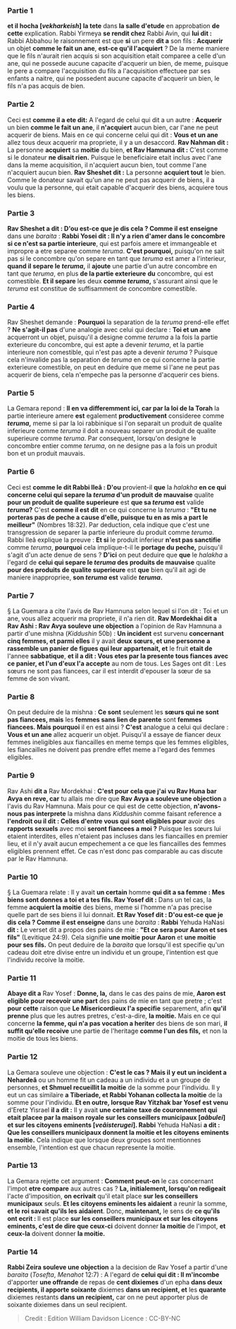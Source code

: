 
### Partie 1
<b>et il hocha [<i>vekharkeish</i>] la tete</b> dans <b>la salle d'etude</b> en approbation <b>de cette</b> explication. Rabbi Yirmeya <b>se rendit chez</b> Rabbi Avin, qui <b>lui dit :</b> Rabbi Abbahou le raisonnement est que <b>si</b> un pere <b>dit a</b> son fils : <b>Acquerir</b> un objet <b>comme le fait un ane</b>, <b>est-ce qu'il l'acquiert</b> ? De la meme maniere que le fils n'aurait rien acquis si son acquisition etait comparee a celle d'un ane, qui ne possede aucune capacite d'acquerir un bien, de meme, puisque le pere a compare l'acquisition du fils a l'acquisition effectuee par ses enfants a naitre, qui ne possedent aucune capacite d'acquerir un bien, le fils n'a pas acquis de bien.

### Partie 2
Ceci est <b>comme il a ete dit:</b> A l'egard de celui qui dit a un autre : <b>Acquerir</b> un bien <b>comme le fait un ane</b>, il <b>n'acquiert</b> aucun bien, car l'ane ne peut acquerir de biens. Mais en ce qui concerne celui qui dit : <b>Vous et un ane</b> allez tous deux acquerir ma propriete, il y a un desaccord. <b>Rav Nahman dit :</b> La personne <b>acquiert</b> sa <b>moitie</b> du bien, <b>et Rav Hamnuna dit :</b> C'est comme si le donateur <b>ne disait rien.</b> Puisque le beneficiaire etait inclus avec l'ane dans la meme acquisition, il n'acquiert aucun bien, tout comme l'ane n'acquiert aucun bien. <b>Rav Sheshet dit :</b> La personne <b>acquiert tout</b> le bien. Comme le donateur savait qu'un ane ne peut pas acquerir de biens, il a voulu que la personne, qui etait capable d'acquerir des biens, acquiere tous les biens.

### Partie 3
<b>Rav Sheshet a dit : D'ou est-ce que je dis cela ? Comme il est enseigne</b> dans une <i>baraita</i> : <b>Rabbi Yosei dit : Il n'y a rien d'amer dans le concombre si ce n'est sa partie interieure</b>, qui est parfois amere et immangeable et impropre a etre separee comme <i>teruma</i>. <b>C'est pourquoi,</b> puisqu'on ne sait pas si le concombre qu'on separe en tant que <i>teruma</i> est amer a l'interieur, <b>quand il separe le <i>teruma</i>,</b> il <b>ajoute</b> une partie d'un autre concombre en tant que <i>teruma</i>, en plus <b>de la partie exterieure</b> <b>du</b> concombre, qui est comestible. <b>Et il separe</b> les deux <b>comme <i>teruma</i>,</b> s'assurant ainsi que le <i>teruma</i> est constitue de suffisamment de concombre comestible.

### Partie 4
Rav Sheshet demande : <b>Pourquoi</b> la separation de la <i>teruma</i> prend-elle effet ? <b>Ne s'agit-il pas</b> d'une analogie avec celui qui declare : <b>Toi et un ane</b> acquerront un objet, puisqu'il a designe comme <i>teruma</i> a la fois la partie exterieure du concombre, qui est apte a devenir <i>teruma</i>, et la partie interieure non comestible, qui n'est pas apte a devenir <i>teruma</i> ? Puisque cela n'invalide pas la separation de <i>teruma</i> en ce qui concerne la partie exterieure comestible, on peut en deduire que meme si l'ane ne peut pas acquerir de biens, cela n'empeche pas la personne d'acquerir ces biens.

### Partie 5
La Gemara repond : <b>Il en va differemment ici, car par la loi de la Torah</b> la partie interieure amere <b>est</b> egalement <b>productivement</b> consideree comme <b><i>teruma</i>,</b> meme si par la loi rabbinique si l'on separait un produit de qualite inferieure comme <i>teruma</i> il doit a nouveau separer un produit de qualite superieure comme <i>teruma</i>. Par consequent, lorsqu'on designe le concombre entier comme <i>teruma</i>, on ne designe pas a la fois un produit bon et un produit mauvais.

### Partie 6
Ceci est <b>comme le dit Rabbi Ileâ : D'ou</b> provient-il <b>que</b> la <i>halakha</i> <b>en ce qui concerne celui qui separe la <i>teruma</i> d'un produit de mauvaise</b> qualite <b>pour un produit de qualite superieure</b> est <b>que sa <i>teruma</i> est</b> valide <b><i>teruma</i>?</b> C'est <b>comme il est dit</b> en ce qui concerne la <i>teruma</i> : <b>"Et tu ne porteras pas de peche a cause d'elle, puisque tu en as mis a part le meilleur"</b> (Nombres 18:32). Par deduction, cela indique que c'est une transgression de separer la partie inferieure du produit comme <i>teruma</i>. Rabbi Ileâ explique la preuve : <b>Et si</b> le produit inferieur <b>n'est pas sanctifie</b> comme <i>teruma</i>, <b>pourquoi</b> cela implique-t-il le <b>portage du peche,</b> puisqu'il s'agit d'un acte denue de sens ? <b>D'ici</b> on peut deduire que <b>que</b> le <i>halakha</i> a l'egard de <b>celui qui separe le <i>teruma</i> des produits de mauvaise</b> qualite <b>pour des produits de qualite superieure</b> est <b>que</b> bien qu'il ait agi de maniere inappropriee, <b>son <i>teruma</i> est</b> valide <b><i>teruma</i>.</b>

### Partie 7
§ La Guemara a cite l'avis de Rav Hamnuna selon lequel si l'on dit : Toi et un ane, vous allez acquerir ma propriete, il n'a rien dit. <b>Rav Mordekhai dit a Rav Ashi : Rav Avya souleve une objection</b> a l'opinion de Rav Hamnuna a partir d'une mishna (<i>Kiddushin</i> 50b) : <b>Un incident</b> est survenu <b>concernant cinq femmes, et parmi elles</b> il y avait <b>deux sœurs, et une personne a rassemble un panier de figues qui leur appartenait, et</b> le fruit <b>etait de</b> l'annee <b>sabbatique</b>, <b>et il a dit : Vous etes par la presente tous fiances avec ce panier, et l'un d'eux l'a accepte</b> au nom de tous. Les Sages ont dit : Les sœurs ne sont pas fiancees,</b> car il est interdit d'epouser la sœur de sa femme de son vivant.

### Partie 8
On peut deduire de la mishna : <b>Ce sont</b> seulement les <b>sœurs qui ne sont pas fiancees, mais</b> les <b>femmes sans lien de parente</b> sont <b>femmes fiancees. Mais pourquoi</b> il en est ainsi ? <b>C'est</b> analogue a celui qui declare : <b>Vous et un ane</b> allez acquerir un objet. Puisqu'il a essaye de fiancer deux femmes ineligibles aux fiancailles en meme temps que les femmes eligibles, les fiancailles ne doivent pas prendre effet meme a l'egard des femmes eligibles.

### Partie 9
Rav Ashi <b>dit a</b> Rav Mordekhai : <b>C'est pour cela que j'ai vu Rav Huna bar Avya en reve, car</b> tu allais me dire que <b>Rav Avya a souleve une objection</b> a l'avis du Rav Hamnuna. Mais pour ce qui est de cette objection, <b>n'avons-nous pas interprete</b> la mishna dans <i>Kiddushin</i> comme faisant reference a <b>l'endroit ou il dit : Celles d'entre vous qui sont eligibles pour</b> avoir des <b>rapports sexuels</b> avec moi <b>seront fiancees a moi ?</b> Puisque les sœurs lui etaient interdites, elles n'etaient pas incluses dans les fiancailles en premier lieu, et il n'y avait aucun empechement a ce que les fiancailles des femmes eligibles prennent effet. Ce cas n'est donc pas comparable au cas discute par le Rav Hamnuna.

### Partie 10
§ La Guemara relate : Il y avait <b>un certain</b> homme <b>qui dit a sa femme : Mes biens sont donnes a toi et a tes fils. Rav Yosef dit :</b> Dans un tel cas, la femme <b>acquiert la moitie</b> des biens, meme si l'homme n'a pas precise quelle part de ses biens il lui donnait. <b>Et Rav Yosef dit : D'ou est-ce que je dis cela ? Comme il est enseigne</b> dans une <i>baraita</i> : <b>Rabbi</b> Yehuda HaNasi <b>dit :</b> Le verset dit a propos des pains de mie : <b>"Et ce sera pour Aaron et ses fils"</b> (Levitique 24:9). Cela signifie <b>une moitie pour Aaron</b> et <b>une moitie pour ses fils.</b> On peut deduire de la <i>baraita</i> que lorsqu'il est specifie qu'un cadeau doit etre divise entre un individu et un groupe, l'intention est que l'individu recoive la moitie.

### Partie 11
<b>Abaye dit a</b> Rav Yosef : <b>Donne, la,</b> dans le cas des pains de mie, <b>Aaron est eligible pour recevoir une part</b> des pains de mie en tant que pretre ; c'est <b>pour cette</b> raison que <b>Le Misericordieux l'a specifie</b> separement, afin <b>qu'il prenne</b> plus que les autres pretres, c'est-a-dire, <b>la moitie.</b> Mais en ce qui concerne <b>la femme, qui n'a pas vocation a heriter</b> des biens de son mari, <b>il suffit qu'elle recoive</b> une partie de l'heritage <b>comme l'un des fils,</b> et non la moitie de tous les biens.

### Partie 12
La Gemara souleve une objection : <b>C'est le cas ? Mais il y eut un incident a Nehardeâ</b> ou un homme fit un cadeau a un individu et a un groupe de personnes, <b>et Shmuel recueillit la moitie</b> de la somme pour l'individu. Il y eut un cas similaire <b>a Tiberiade, et Rabbi Yohanan collecta la moitie</b> de la somme pour l'individu. <b>Et en outre, lorsque Rav Yitzhak bar Yosef est venu</b> d'Eretz Yisrael <b>il a dit :</b> Il y avait <b>une certaine taxe de couronnement qui etait placee par la maison royale sur les conseillers municipaux [<i>aâbulei</i>] et sur les citoyens eminents [<i>veâisterugei</i>]. Rabbi</b> Yehuda HaNasi <b>a dit : Que les conseillers municipaux donnent la moitie et les citoyens eminents la moitie.</b> Cela indique que lorsque deux groupes sont mentionnes ensemble, l'intention est que chacun represente la moitie.

### Partie 13
La Gemara rejette cet argument : <b>Comment peut-on</b> le cas concernant l'impot <b>etre compare</b> aux autres cas ? <b>La, initialement, lorsqu'on redigeait</b> l'acte d'imposition, <b>on ecrivait</b> qu'il etait place <b>sur les conseillers municipaux</b> seuls. <b>Et les citoyens eminents les aidaient</b> a reunir la somme, <b>et le roi savait qu'ils les aidaient</b>. Donc, <b>maintenant,</b> le sens de <b>ce qu'ils ont ecrit : </b> Il est place <b>sur les conseillers municipaux et sur les citoyens eminents, c'est de dire que ceux-ci</b> doivent donner <b>la moitie</b> de l'impot, <b>et ceux-la</b> doivent donner <b>la moitie.</b>

### Partie 14
<b>Rabbi Zeira souleve une objection</b> a la decision de Rav Yosef a partir d'une <i>baraita</i> (<i>Tosefta</i>, <i>Menahot</i> 12:7) : A l'egard de <b>celui qui dit : Il m'incombe</b> d'apporter <b>une offrande</b> de repas de <b>cent dixiemes</b> d'un epha <b>dans deux recipients, il apporte soixante</b> dixiemes <b>dans un recipient, et</b> les <b>quarante</b> dixiemes restants <b>dans un recipient,</b> car on ne peut apporter plus de soixante dixiemes dans un seul recipient.

>Credit : Edition William Davidson
>Licence : CC-BY-NC
